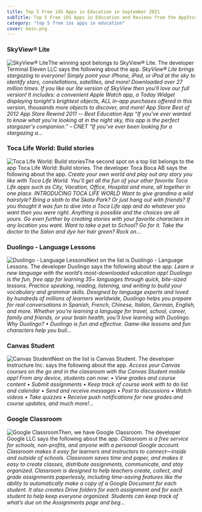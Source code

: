 ```yaml
---
title: Top 5 Free iOS Apps in Education in September 2021
subTitle: Top 5 Free iOS Apps in Education and Reviews from the AppStore in September 2021.
category: "top 5 free ios apps in education"
cover: main.png
---
```


### SkyView® Lite

![SkyView® Lite](https://is1-ssl.mzstatic.com/image/thumb/Purple113/v4/a8/cf/2f/a8cf2fe5-a2c0-0582-5ce6-0b09dce71cd5/AppIcon-0-0-1x_U007emarketing-0-0-0-4-0-0-sRGB-0-0-0-GLES2_U002c0-512MB-85-220-0-0.png/100x100bb.png)The winning spot belongs to SkyView® Lite. The developer Terminal Eleven LLC says the following about the app. _SkyView® Lite brings stargazing to everyone! Simply point your iPhone, iPad, or iPod at the sky to identify stars, constellations, satellites, and more!  Downloaded over 27 million times.  If you like our lite version of SkyView then you'll love our full version! It includes: a convenient Apple Watch app, a Today Widget displaying tonight's brightest objects, ALL in-app purchases offered in this version, thousands more objects to discover, and more!  App Store Best of 2012 App Store Rewind 2011 -- Best Education App  “If you've ever wanted to know what you're looking at in the night sky, this app is the perfect stargazer's companion.”  – CNET   "If you’ve ever been looking for a stargazing a_...

### Toca Life World: Build stories

![Toca Life World: Build stories](https://is1-ssl.mzstatic.com/image/thumb/Purple125/v4/82/c9/d6/82c9d69b-a613-f00a-d447-20414c008d99/AppIcon-0-0-1x_U007emarketing-0-0-0-6-0-0-sRGB-0-0-0-GLES2_U002c0-512MB-85-220-0-0.png/100x100bb.png)The second spot on a top list belongs to the app Toca Life World: Build stories. The developer Toca Boca AB says the following about the app. _Create your own world and play out any story you like with Toca Life World. You’ll get all the fun of your other favorite Toca Life apps such as City, Vacation, Office, Hospital and more, all together in one place.   INTRODUCING TOCA LIFE WORLD Want to give grandma a wild hairstyle? Bring a sloth to the Skate Park? Or just hang out with friends? If you thought it was fun to dive into a Toca Life app and do whatever you want then you were right. Anything is possible and the choices are all yours.   Go even further by creating stories with your favorite characters in any location you want. Want to take a pet to School? Go for it. Take the doctor to the Salon and dye her hair green? Rock on_...

### Duolingo - Language Lessons

![Duolingo - Language Lessons](https://is2-ssl.mzstatic.com/image/thumb/Purple125/v4/56/29/0d/56290da3-b09a-ecc2-22d5-a8d74fc3fcd2/AppIcon-0-0-1x_U007emarketing-0-0-0-7-0-0-sRGB-0-0-0-GLES2_U002c0-512MB-85-220-0-0.png/100x100bb.png)Next on the list is Duolingo - Language Lessons. The developer Duolingo says the following about the app. _Learn a new language with the world’s most-downloaded education app! Duolingo is the fun, free app for learning 35+ languages through quick, bite-sized lessons. Practice speaking, reading, listening, and writing to build your vocabulary and grammar skills.   Designed by language experts and loved by hundreds of millions of learners worldwide, Duolingo helps you prepare for real conversations in Spanish, French, Chinese, Italian, German, English, and more.  Whether you’re learning a language for travel, school, career, family and friends, or your brain health, you’ll love learning with Duolingo.  Why Duolingo? • Duolingo is fun and effective. Game-like lessons and fun characters help you buil_...

### Canvas Student

![Canvas Student](https://is2-ssl.mzstatic.com/image/thumb/Purple125/v4/e4/fd/bb/e4fdbbf4-5134-0fa7-91fa-7c4ceb26d90a/AppIcon-1x_U007emarketing-0-7-0-85-220.png/100x100bb.png)Next on the list is Canvas Student. The developer Instructure Inc. says the following about the app. _Access your Canvas courses on the go and in the classroom with the Canvas Student mobile app! From any device, students can now:  • View grades and course content • Submit assignments • Keep track of course work with to do list and calendar • Send and receive messages • Post to discussions • Watch videos • Take quizzes • Receive push notifications for new grades and course updates, and much more!_...

### Google Classroom

![Google Classroom](https://is5-ssl.mzstatic.com/image/thumb/Purple115/v4/21/6a/96/216a9685-0dfc-7e0f-148b-d394fc71ab07/AppIcon-0-0-1x_U007emarketing-0-0-0-6-0-0-sRGB-0-0-0-GLES2_U002c0-512MB-85-220-0-0.png/100x100bb.png)Then, we have Google Classroom. The developer Google LLC says the following about the app. _Classroom is a free service for schools, non-profits, and anyone with a personal Google account. Classroom makes it easy for learners and instructors to connect—inside and outside of schools. Classroom saves time and paper, and makes it easy to create classes, distribute assignments, communicate, and stay organized.  Classroom is designed to help teachers create, collect, and grade assignments paperlessly, including time-saving features like the ability to automatically make a copy of a Google Document for each student. It also creates Drive folders for each assignment and for each student to help keep everyone organized.  Students can keep track of what’s due on the Assignments page and beg_...

